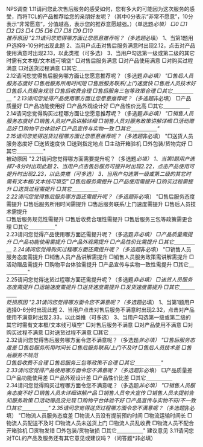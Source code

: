 NPS调查
1.11请问您此次售后服务的感受如何，您有多大的可能因为这次服务的感受，而将TCL的产品推荐给您的亲朋好友呢？（其中0分表示“非常不愿意”，10分表示“非常愿意”，分值越高，表示您的推荐意愿越强。）（单选题*必填）	□0 □1 □2 □3 □4 □5 □6 □7 □8 □9 □10	
推荐原因	"2.11请问您觉得哪方面让您愿意推荐呢？（多选题*必填）
1、当第1题用户选择9-10分时出现此题
2、当用户点击对售后服务满意时出现2.12，点击对产品使用满意时出现2.13，以此类推（可多选）
3、当用户勾选第一级或第二级的其它时需有文本框/文本线可填空"	□对售后服务满意 □对产品使用满意 □对购买过程满意 □对送货过程满意 □其它＿＿＿＿＿	
	2.12请问您觉得售后服务哪方面让您愿意推荐呢？（多选题*非必填）	"□售后人员服务态度好 □售后服务所用时间短 □售后服务联系/上门速度快 □售后人员技术好 □售后人员服务规范 
□售后收费合理 □售后服务三包等政策合理 □其它＿＿＿＿＿ "	
	2.13请问您觉得产品使用哪方面让您愿意推荐呢？（多选题*非必填）	□产品质量好 □产品功能使用好 □产品外观设计好 □产品性价比高  □其它＿＿＿＿＿	
	2.14请问您觉得购买过程哪方面让您愿意推荐呢？（多选题*非必填）	"□销售人员服务态度好 □销售人员对产品讲解详细 □销售人员对服务政策讲解详细 □活动赠品好 □购物平台体验好 
□产品宣传与实物一致 □其它＿＿＿＿＿"	
	2.15请问您觉得送货过程哪方面让您愿意推荐呢？（多选题*非必填）	"□送货人员服务态度好 □送货速度快  □送到指定地点  □主动开箱验机  □外包装/货物完好 
□其它＿＿＿＿＿"	
被动原因	"2.21请问您觉得哪方面需要提升呢？（多选题*必填）
1、当第1题用户选择7-8分时出现此题
2、当用户点击售后服务可提升时出现2.22，点击产品使用可提升时出现2.23，以此类推（可多选）
3、当用户勾选第一级或第二级的其它时需有文本框/文本线可填空"	□售后服务需提升 □产品使用需提升 □购买过程需提升 □送货过程需提升 □其它＿＿＿＿＿	
	2.22请问您觉得售后服务哪方面还需提升呢？（多选题*非必填）	"□售后服务态度需提升 □售后服务所用时间需提升 □售后服务联系/上门速度需提升 □售后人员技术需提升  
□售后服务规范性需提升  □售后收费合理性需提升 □售后服务三包等政策需更合理 □其它＿＿＿＿＿"	
	2.23请问您觉得产品使用哪方面还需提升呢？（多选题*非必填）	□产品质量需提升 □产品功能使用需提升 □产品外观需提升 □产品性价比需提升 □其它＿＿＿＿＿	
	2.24请问您觉得购买过程哪方面还需提升呢？（多选题*非必填）	"□销售人员服务态度需提升 □销售人员产品讲解需提升 □销售人员服务政策需讲解需提升 
□活动赠品需提升 □购物平台体验需提升 □产品宣传与实物一致性需提升 □其它＿＿＿＿＿"	
	2.25请问您觉得送货过程哪方面还需提升呢？（多选题*非必填）	□送货人员服务态度需提升 □运输速度需提升 □送货速度需提升 □发货速度需提升  □其它＿＿＿＿＿	
贬损原因	"2.31请问您觉得哪方面令您不满意呢？（多选题*必填）
1、当第1题用户选择0-6分时出现此题
2、当用户点击对售后服务不满意时出现2.32，点击对产品使用不满意时出现2.33，以此类推（可多选）
3、当用户勾选第一级或第二级的其它时需有文本框/文本线可填空"	□对售后服务不满意 □对产品使用不满意 □对购买过程不满意 □对送货过程不满意 □其它＿＿＿＿＿	
	2.32请问您觉得售后服务哪方面令您不满意呢？（多选题*非必填）	"□售后服务态度差 □售后服务所用时间长 □售后服务联系/上门不及时  □售后人员技术差 □售后服务不规范  
□售后收费不合理 □售后服务三包等政策不合理 □其它＿＿＿＿＿"	
	2.33请问您觉得产品使用哪方面令您不满意呢？（多选题*非必填）	□产品质量差 □产品功能使用差 □产品外观设计差 □产品性价比差 □其它＿＿＿＿＿	
	2.34请问您觉得购买过程哪方面令您不满意呢？（多选题*非必填）	"□销售人员服务态度不好 □销售人员未详细讲解产品 □销售人员夸大宣传 □销售人员未提前告知服务政策 
□活动赠品没兑现 □购物平台体验不好 □产品宣传与实物不符/不一致 □其它＿＿＿＿＿"	
	2.35请问您觉得送货过程哪方面令您不满意呢？（多选题*非必填）	"□物流人员服务态度差 □物流人员没有提前预约时间 □物流运输时间长 □物流人员配送不及时 □物流人员未送货上门 
□物流人员乱收费 □物流人员不配合开箱验机 □货物发错 □外包装/货物破损 □其它＿＿＿＿＿"	
建议意见	3.11请问您对TCL的产品及服务还有其它意见或建议吗？（问答题*非必填）		
